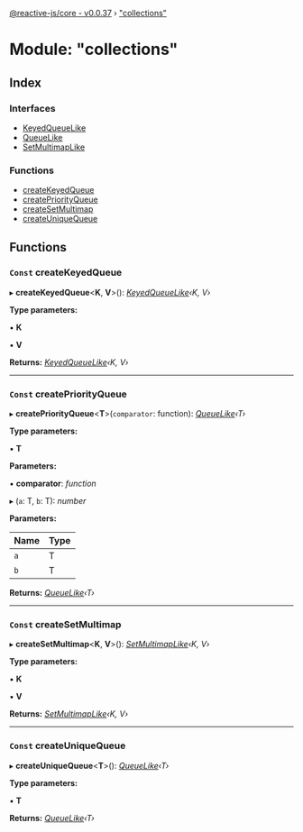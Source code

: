[@reactive-js/core - v0.0.37](../README.md) › ["collections"](_collections_.md)

# Module: "collections"

## Index

### Interfaces

* [KeyedQueueLike](../interfaces/_collections_.keyedqueuelike.md)
* [QueueLike](../interfaces/_collections_.queuelike.md)
* [SetMultimapLike](../interfaces/_collections_.setmultimaplike.md)

### Functions

* [createKeyedQueue](_collections_.md#const-createkeyedqueue)
* [createPriorityQueue](_collections_.md#const-createpriorityqueue)
* [createSetMultimap](_collections_.md#const-createsetmultimap)
* [createUniqueQueue](_collections_.md#const-createuniquequeue)

## Functions

### `Const` createKeyedQueue

▸ **createKeyedQueue**<**K**, **V**>(): *[KeyedQueueLike](../interfaces/_collections_.keyedqueuelike.md)‹K, V›*

**Type parameters:**

▪ **K**

▪ **V**

**Returns:** *[KeyedQueueLike](../interfaces/_collections_.keyedqueuelike.md)‹K, V›*

___

### `Const` createPriorityQueue

▸ **createPriorityQueue**<**T**>(`comparator`: function): *[QueueLike](../interfaces/_collections_.queuelike.md)‹T›*

**Type parameters:**

▪ **T**

**Parameters:**

▪ **comparator**: *function*

▸ (`a`: T, `b`: T): *number*

**Parameters:**

Name | Type |
------ | ------ |
`a` | T |
`b` | T |

**Returns:** *[QueueLike](../interfaces/_collections_.queuelike.md)‹T›*

___

### `Const` createSetMultimap

▸ **createSetMultimap**<**K**, **V**>(): *[SetMultimapLike](../interfaces/_collections_.setmultimaplike.md)‹K, V›*

**Type parameters:**

▪ **K**

▪ **V**

**Returns:** *[SetMultimapLike](../interfaces/_collections_.setmultimaplike.md)‹K, V›*

___

### `Const` createUniqueQueue

▸ **createUniqueQueue**<**T**>(): *[QueueLike](../interfaces/_collections_.queuelike.md)‹T›*

**Type parameters:**

▪ **T**

**Returns:** *[QueueLike](../interfaces/_collections_.queuelike.md)‹T›*
